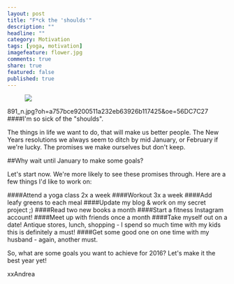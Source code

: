 ```yaml
---
layout: post
title: "F*ck the 'shoulds'"
description: ""
headline: ""
category: Motivation
tags: [yoga, motivation]
imagefeature: flower.jpg
comments: true
share: true
featured: false
published: true
---
```

<figure>
  <img src="
https://scontent-ord1-1.xx.fbcdn.net/hphotos-xfa1/v/t1.0-0/p480x480/11891100_1626776974206583_3335920953337812">
</figure>

891_n.jpg?oh=a757bce9200511a232eb63926b117425&oe=56DC7C27
####I'm so sick of the "shoulds". 

The things in life we want to do, that will make us better people. The New Years resolutions we always seem to ditch by mid January, or February if we're lucky. The promises we make ourselves but don't keep.

##Why wait until January to make some goals?

Let's start now. We're more likely to see these promises through. Here are a few things I'd like to work on:

####Attend a yoga class 2x a week
####Workout 3x a week
####Add leafy greens to each meal
####Update my blog & work on my secret project ;)
####Read two new books a month
####Start a fitness Instagram account!
####Meet up with friends once a month
####Take myself out on a date! Antique stores, lunch, shopping - I spend so much time with my kids this is definitely a must!
####Get some good one on one time with my husband - again, another must.

So, what are some goals you want to achieve for 2016?  Let's make it the best year yet!

xxAndrea
